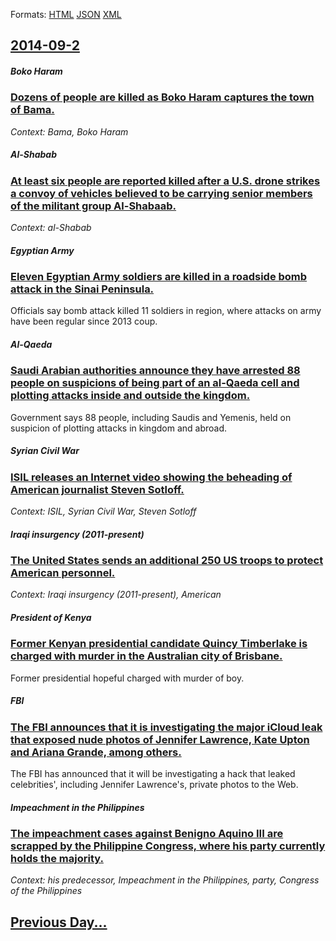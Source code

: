 
Formats: [HTML](2014/09/2/index.html)  [JSON](2014/09/2/index.json)  [XML](2014/09/2/index.xml)  

## [2014-09-2](/news/2014/09/2/index.md)

##### Boko Haram
### [Dozens of people are killed as Boko Haram captures the town of Bama. ](/news/2014/09/2/dozens-of-people-are-killed-as-boko-haram-captures-the-town-of-bama.md)
_Context: Bama, Boko Haram_

##### Al-Shabab
### [At least six people are reported killed after a U.S. drone strikes a convoy of vehicles believed to be carrying senior members of the militant group Al-Shabaab. ](/news/2014/09/2/at-least-six-people-are-reported-killed-after-a-u-s-drone-strikes-a-convoy-of-vehicles-believed-to-be-carrying-senior-members-of-the-milita.md)
_Context: al-Shabab_

##### Egyptian Army
### [Eleven Egyptian Army soldiers are killed in a roadside bomb attack in the Sinai Peninsula. ](/news/2014/09/2/eleven-egyptian-army-soldiers-are-killed-in-a-roadside-bomb-attack-in-the-sinai-peninsula.md)
Officials say bomb attack killed 11 soldiers in region, where attacks on army have been regular since 2013 coup.

##### Al-Qaeda
### [Saudi Arabian authorities announce they have arrested 88 people on suspicions of being part of an al-Qaeda cell and plotting attacks inside and outside the kingdom. ](/news/2014/09/2/saudi-arabian-authorities-announce-they-have-arrested-88-people-on-suspicions-of-being-part-of-an-al-qaeda-cell-and-plotting-attacks-inside.md)
Government says 88 people, including Saudis and Yemenis, held on suspicion of plotting attacks in kingdom and abroad.

##### Syrian Civil War
### [ISIL releases an Internet video showing the beheading of American journalist Steven Sotloff. ](/news/2014/09/2/isil-releases-an-internet-video-showing-the-beheading-of-american-journalist-steven-sotloff.md)
_Context: ISIL, Syrian Civil War, Steven Sotloff_

##### Iraqi insurgency (2011-present)
### [The United States sends an additional 250 US troops to protect American personnel. ](/news/2014/09/2/the-united-states-sends-an-additional-250-us-troops-to-protect-american-personnel.md)
_Context: Iraqi insurgency (2011-present), American_

##### President of Kenya
### [Former Kenyan presidential candidate Quincy Timberlake is charged with murder in the Australian city of Brisbane. ](/news/2014/09/2/former-kenyan-presidential-candidate-quincy-timberlake-is-charged-with-murder-in-the-australian-city-of-brisbane.md)
Former presidential hopeful charged with murder of boy.

##### FBI
### [The FBI announces that it is investigating the major iCloud leak that exposed nude photos of Jennifer Lawrence, Kate Upton and Ariana Grande, among others. ](/news/2014/09/2/the-fbi-announces-that-it-is-investigating-the-major-icloud-leak-that-exposed-nude-photos-of-jennifer-lawrence-kate-upton-and-ariana-grande.md)
The FBI has announced that it will be investigating a hack that leaked celebrities&#x27;, including Jennifer Lawrence&#x27;s, private photos to the Web.

##### Impeachment in the Philippines
### [The impeachment cases against Benigno Aquino III are scrapped by the Philippine Congress, where his party currently holds the majority. ](/news/2014/09/2/the-impeachment-cases-against-benigno-aquino-iii-are-scrapped-by-the-philippine-congress-where-his-party-currently-holds-the-majority.md)
_Context: his predecessor, Impeachment in the Philippines, party, Congress of the Philippines_

## [Previous Day...](/news/2014/09/1/index.md)

